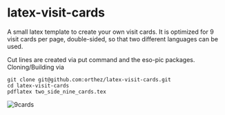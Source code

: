 latex-visit-cards
====================

A small latex template to create your own visit cards. It is optimized for 9
visit cards per page, double-sided, so that two different languages can be used.

Cut lines are created via put command and the eso-pic packages. 
Cloning/Building via

    git clone git@github.com:orthez/latex-visit-cards.git
    cd latex-visit-cards
    pdflatex two_side_nine_cards.tex

![9cards](https://raw.githubusercontent.com/orthez/latex-visit-cards/master/images/two_side_nine_cards.png)
